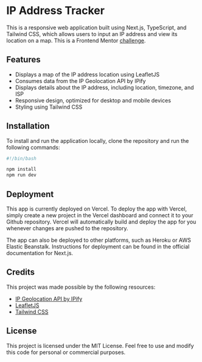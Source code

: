 # IP Address Tracker
This is a responsive web application built using Next.js, TypeScript, and Tailwind CSS, which allows users to input an IP address and view its location on a map. This is a Frontend Mentor [challenge](https://www.frontendmentor.io/challenges/ip-address-tracker-I8-0yYAH0).

## Features
- Displays a map of the IP address location using LeafletJS
- Consumes data from the IP Geolocation API by IPify
- Displays details about the IP address, including location, timezone, and ISP
- Responsive design, optimized for desktop and mobile devices
- Styling using Tailwind CSS

## Installation
To install and run the application locally, clone the repository and run the following commands:

```bash
#!/bin/bash

npm install
npm run dev
```

## Deployment
This app is currently deployed on Vercel. To deploy the app with Vercel, simply create a new project in the Vercel dashboard and connect it to your Github repository. Vercel will automatically build and deploy the app for you whenever changes are pushed to the repository.

The app can also be deployed to other platforms, such as Heroku or AWS Elastic Beanstalk. Instructions for deployment can be found in the official documentation for Next.js.

## Credits
This project was made possible by the following resources:

- [IP Geolocation API by IPify](https://geo.ipify.org/)
- [LeafletJS](https://leafletjs.com/)
- [Tailwind CSS](https://tailwindcss.com/)

## License
This project is licensed under the MIT License. Feel free to use and modify this code for personal or commercial purposes.

